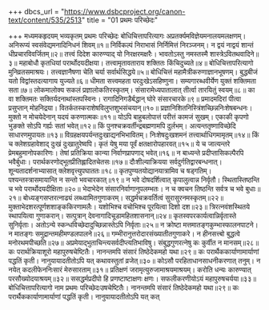 +++
dbcs_url = "https://www.dsbcproject.org/canon-text/content/535/2513"
title = "01 प्रथमः परिच्छेदः"

+++
मध्यमकहृदयम्
भव्यकृतम्
प्रथमः परिच्छेदः
बोधिचित्तापरित्यागः
अप्रतर्क्यमविज्ञेयमनालयमलक्षणम्।
अनिरूप्यं स्वसंवेद्यमनादिनिधनं शिवम्॥१॥
निर्विकल्पं निराभासं निर्निमित्तं निरञ्जनम्।
न द्वयं नाद्वयं शान्तं धीप्रचारविवर्जितम्॥२॥
तत्त्वं दिदेश कारुण्याद् यो निरक्षरमक्षरैः।
भावतोऽस्तु नमस्तस्मै शास्त्रेऽवितथवादिने॥३॥
महाबोधौ कृतधियां परार्थोदयदीक्षया।
तत्त्वामृतावताराय शक्तितः किंचिदुच्यते॥४॥
बोधिचित्तापरित्यागो मुनिव्रतसमाश्रयः।
तत्त्वज्ञानैषणा चेति चर्या सर्वार्थसिद्धये॥५॥
बोधिचित्तं महामैत्रीकरुणाज्ञानभूषणम्।
बुद्धबीजं यतो विद्वांस्तदत्यागाय युज्यते॥६॥
धीमता सत्त्वमहता परदुःखेऽसहिष्णुना।
सम्यगारब्धवीर्येण युक्तं शक्तिमता सता॥७॥
लोकमालोक्य सकलं प्रज्ञालोकतिरस्कृतम्।
संसारामेध्यपातालात् तीर्त्वा तारयितुं स्वयम्॥८॥
का वा शक्तिमतः सक्तिर्यदनाथांस्तपस्विनः।
रागादिनिगडैर्बद्धान् घोरे संसारचारके॥९॥
प्रमादमदिरां पीत्वा प्रसुप्तान् मोहनिद्रया।
वितर्कतस्कराशेषविलुप्तशुभसंचयान्॥१०॥
प्रज्ञानिशितनिस्त्रिंशच्छिन्ननिःशेषबन्धनः।
मुक्तो न मोचयेदेनान् यदयं करुणात्मकः॥११॥
योऽपि बाहुबलोपात्तं परीत्तं कामजं सुखम्।
एकाकी कृपणो भुङक्ते सोऽपि गर्ह्यः सतां भवेत्॥१२॥
किं पुनश्चक्रवर्तीन्द्रबह्मणामपि दुर्लभम्।
अत्यन्ततृष्णाविच्छेदि साधारणमुपायतः॥१३॥
विग्रहक्षयपर्यन्तदुःखाद्यनभिभावितम्।
निःशेषदुःखशमनं तत्त्वार्थाधिगमामृतम्॥१४॥
किं च क्लेशग्रहावेशाद् दुःखं दुःखातुरेष्वपि।
कृतं येषु मया पूर्वं क्षतक्षारोपहारवत्॥१५॥
ये च जात्यन्तरे प्रेमबहुमानोपकारिणः।
तेषां प्रतिक्रिया कान्या निर्वाणप्रापणाद् भवेत्॥१६॥
न बाध्यन्ते प्रदीप्तासिकल्पैरपि भवैर्बुधाः।
परार्थकरणोद्भूतप्रीतिह्लादितचेतसः॥१७॥
दौःशील्याक्रियया सर्वदुर्गतिद्वारबन्धनात्।
शून्यतादर्शनाभ्यासात् क्लेशवृत्त्युपघाततः॥१८॥
कृतपुण्यतयोद्यानयात्रामिव च षड्गतिम्।
पश्यन्तस्त्रासमायान्ति न सन्तो भवचारकात्॥१९॥
न भवे दोषदर्शित्वात् कृपालुत्वान्न निर्वृतौ।
स्थितास्तिष्ठन्ति च भवे परार्थोदयदीक्षिताः॥२०॥
भेदाभेदेन संसारनिर्वाणानुपलम्भतः।
न च क्वचन तिष्ठन्ति सर्वत्र च भवे बुधाः॥२१॥
बोध्यङ्गसप्तरत्नाढ्यं लब्ध्वामितगुणाकरम्।
सद्धर्मचक्रवर्तित्वं सुरासुरनमस्कृतम्॥२२॥
मुक्ताभेदशरत्पूर्णशशाङ्ककिरणामलैः।
यशोभिश्च वचोभिश्च पूरयित्वा दिशो दश॥२३॥
त्रिरत्नवंशस्थितये स्थापयित्वा गुणाकरान्।
सत्पुत्रान् देवनागादिचूडामहितशासनान्॥२४॥
कृतस्वपरकार्यत्वान्निर्वृतास्ते सुनिर्वृताः।
अतोऽन्ये स्कन्धविच्छेदादुच्छिन्नास्तेऽपि निर्वृताः॥२५॥
न क्रोष्टा मत्तमातङ्गकुम्भास्फालनपाटने।
न मातङ्गः समुद्रान्तमहीमण्डलपालने॥२६॥
गम्भीरानुत्तरोदारसंख्यातीतगुणाकरे।
न हीनसत्त्बो बुद्धत्वे मनोरथमपीच्छति॥२७॥
अप्रमेयाद्भुताचिन्त्यसर्वदीप्त्यतिभाविषु।
संबुद्धगुणरत्नेषु कः कुर्वीत न मानसम्॥२८॥
कः परार्थक्रियाशूरो महापुरुषचेष्टितैः।
नानन्तमपि संसारं तिष्ठेदेकमहो यथा॥२९॥
कः परार्थैककार्याणामार्याणां पद्धतिं कृती।
नानुयायादतीतोऽपि यत् कथावस्तुतां व्रजेत्॥३०॥
कोऽसौ परहिताधानसाधनीकरणात् तनुम्।
न नयेत् कदलीफेननिःसारं मेरुसारताम्॥३१॥
प्रतिक्षणं जरामृत्युरुजामाश्रयमाश्रयम्।
करोति धन्यः कारुण्यात् परसौख्योदयाश्रयम्॥३२॥
ससद्धर्मप्रदीपो हि प्रणष्टाष्टाक्षणः क्षणः।
सफलीकरणीयोऽयं महापुरुषचर्यया॥३३॥
बोधिचित्तापरित्यागो नाम प्रथमः परिच्छेदःउषचेष्टितैः।
नानन्तमपि संसारं तिष्ठेदेकमहो यथा॥२९॥
कः परार्थैककार्याणामार्याणां पद्धतिं कृती।
नानुयायादतीतोऽपि यत् कत्
